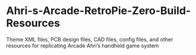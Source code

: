 # Ahri-s-Arcade-RetroPie-Zero-Build-Resources
Theme XML files, PCB design files, CAD files, config files, and other resources for replicating Arcade Ahri’s handheld game system
